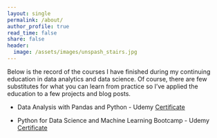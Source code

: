 ```yaml
---
layout: single
permalink: /about/
author_profile: true
read_time: false
share: false
header:
  image: /assets/images/unspash_stairs.jpg
---
```



Below is the record of the courses I have finished during my continuing education in data analytics and data science. Of course, there are few substitutes for what you can learn from practice so I’ve applied the education to a few projects and blog posts.

  - Data Analysis with Pandas and Python - Udemy [Certificate](/assets/images/Python_Pandas_Cert.jpg)

  - Python for Data Science and Machine Learning Bootcamp - Udemy [Certificate](/assets/images/Python_DS_Cert.jpg)
